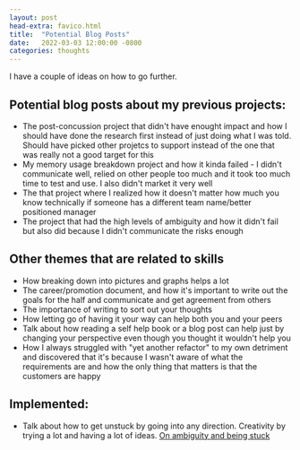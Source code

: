 ```yaml
---
layout: post
head-extra: favico.html
title:  "Potential Blog Posts"
date:   2022-03-03 12:00:00 -0800
categories: thoughts
---
```

I have a couple of ideas on how to go further.

## Potential blog posts about my previous projects:
- The post-concussion project that didn't have enought impact and how I should have done the research first instead of just doing what I was told.
 Should have picked other projetcs to support instead of the one that was really not a good target for this
- My memory usage breakdown project and how it kinda failed - I didn't communicate well, relied on other people too much and it took too much time to test and use. I also didn't market it very well
- The that project where I realized how it doesn't matter how much you know technically if someone has a different team name/better positioned manager
- The project that had the high levels of ambiguity and how it didn't fail but also did because I didn't communicate the risks enough

## Other themes that are related to skills
- How breaking down into pictures and graphs helps a lot
- The career/promotion document, and how it's important to write out the goals for the half and communicate and get agreement from others
- The importance of writing to sort out your thoughts
- How letting go of having it your way can help both you and your peers
- Talk about how reading a self help book or a blog post can help just by changing your perspective even though you thought it wouldn't help you
- How I always struggled with "yet another refactor" to my own detriment and discovered that it's because I wasn't aware of what the requirements are and how the only thing that matters is that the customers are happy

## Implemented:
- Talk about how to get unstuck by going into any direction. Creativity by trying a lot and having a lot of ideas. [On ambiguity and being stuck](/thoughts/2022/02/27/creativity.html)
